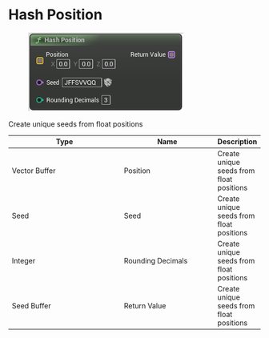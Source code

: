 # Hash Position

<div align="left" data-full-width="false">

<figure><img src="Hash_Position.png" alt=""><figcaption></figcaption></figure>

</div>

Create unique seeds from float positions

<table>
<thead><tr><th width="250">Type</th><th width="200">Name</th><th>Description</th></tr></thead>
<tbody>
<tr><td>Vector Buffer</td><td>Position</td><td>Create unique seeds from float positions</td></tr>
<tr><td>Seed</td><td>Seed</td><td>Create unique seeds from float positions</td></tr>
<tr><td>Integer</td><td>Rounding Decimals</td><td>Create unique seeds from float positions</td></tr>
<tr><td>Seed Buffer</td><td>Return Value</td><td>Create unique seeds from float positions</td></tr>
</tbody>
</table>